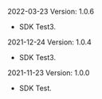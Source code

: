 2022-03-23 Version: 1.0.6
- SDK Test3.

2021-12-24 Version: 1.0.4
- SDK Test3.

2021-11-23 Version: 1.0.0
- SDK Test.


